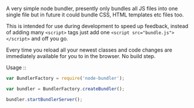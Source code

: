A very simple node bundler, presently only bundles all JS files into one single
file but in future it could bundle CSS, HTML templates etc files too.

This is intended for use during development to speed up feedback, instead of
adding many `<script>` tags just add one `<script src="bundle.js"></script>` and off you go.

Every time you reload all your newest classes and code changes are immediately
available for you to in the browser. No build step.

Usage ::

```javascript
var BundlerFactory = require('node-bundler');

var bundler = BundlerFactory.createBundler();

bundler.startBundlerServer();
```